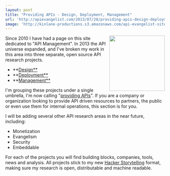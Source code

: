 ```yaml
---
layout: post
title: "Providing APIs - Design, Deployment, Management"
url: 'http://apievangelist.com/2013/07/28/providing-apis-design-deployment-management/'
image: 'http://kinlane-productions.s3.amazonaws.com/api-evangelist-site/blog/bw-puzzle-3.png'
---
```


<img class="c1" src="https://s3.amazonaws.com/kinlane-productions/bw-icons/bw-puzzle-3.png" alt="" width="175" align="right" />

Since 2010 I have had a page on this site dedicated to "API Management". In 2013 the API universe expanded, and I've broken my work in this area into three separate, open source API research projects.

  * **[Design**][1]
  * **[Deployment**][2]
  * **[Management**][3]

I'm grouping these projects under a single umbrella, I'm now calling "[providing APIs][4]". If you are a company or organization looking to provide API driven resources to partners, the public or even use them for internal operations, this section is for you.

I will be adding several other API research areas in the near future, including:

  * Monetization
  * Evangelism
  * Security
  * Embeddable

For each of the projects you will find building blocks, companies, tools, news and analysis. All projects stick to my new [Hacker Storytelling][5] format, making sure my research is open, distributable and machine readable.

   [1]: http://design.apievangelist.com
   [2]: http://deployment.apievangelist.com
   [3]: http://management.apievangelist.com
   [4]: http://apievangelist.com/provide/ (providing APIs)
   [5]: http://hackerstorytelling.com (Hacker Storytelling)
